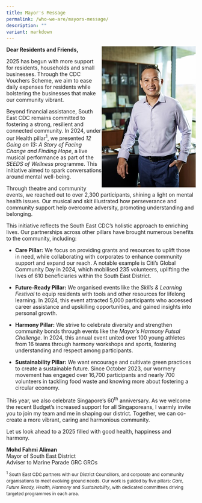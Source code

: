 ```yaml
---
title: Mayor's Message
permalink: /who-we-are/mayors-message/
description: ""
variant: markdown
---
```

<img src="/images/Mayor/AK_16120.jpg" style="width: 250px;" align="right">

**Dear Residents and Friends,**

2025 has begun with more support for residents, households and small businesses. Through the CDC Vouchers Scheme, we aim to ease daily expenses for residents while bolstering the businesses that make our community vibrant.

Beyond financial assistance, South East CDC remains committed to fostering a strong, resilient and connected community. In 2024, under our Health pillar<sup>1</sup>, we presented *12 Going on 13: A Story of Facing Change and Finding Hope*, a live musical performance as part of the *SEEDS of Wellness* programme. This initiative aimed to spark conversations around mental well-being.

Through theatre and community events, we reached out to over 2,300 participants, shining a light on mental health issues. Our musical and skit illustrated how perseverance and community support help overcome adversity, promoting understanding and belonging.

This initiative reflects the South East CDC’s holistic approach to enriching lives. Our partnerships across other pillars have brought numerous benefits to the community, including:

* **Care Pillar:** We focus on providing grants and resources to uplift those in need, while collaborating with corporates to enhance community support and expand our reach. A notable example is Citi’s Global Community Day in 2024, which mobilised 235 volunteers, uplifting the lives of 610 beneficiaries within the South East District.

* **Future-Ready Pillar:** We organised events like the *Skills &amp; Learning Festival* to equip residents with tools and other resources for lifelong learning. In 2024, this event attracted 5,000 participants who accessed career assistance and upskilling opportunities, and gained insights into personal growth.

* **Harmony Pillar:** We strive to celebrate diversity and strengthen community bonds through events like the *Mayor’s Harmony Futsal Challenge*. In 2024, this annual event united over 100 young athletes from 16 teams through harmony workshops and sports, fostering understanding and respect among participants.

* **Sustainability Pillar:** We want encourage and cultivate green practices to create a sustainable future. Since October 2023, our wormery movement has engaged over 16,700 participants and nearly 700 volunteers in tackling food waste and knowing more about fostering a circular economy.

This year, we also celebrate Singapore’s 60<sup>th</sup> anniversary. As we welcome the recent Budget’s increased support for all Singaporeans, I warmly invite you to join my team and me in shaping our district. Together, we can co-create a more vibrant, caring and harmonious community.

Let us look ahead to a 2025 filled with good health, happiness and harmony.

 

**Mohd Fahmi Aliman**
<br>
Mayor of South East District
<br>
Adviser to Marine Parade GRC GROs 
<br>

<small><sup>1</sup> South East CDC partners with our District Councillors, and corporate and community organisations to meet evolving ground needs. Our work is guided by five pillars: *Care, Future Ready, Health, Harmony* and *Sustainability*, with dedicated committees driving targeted programmes in each area.</small>